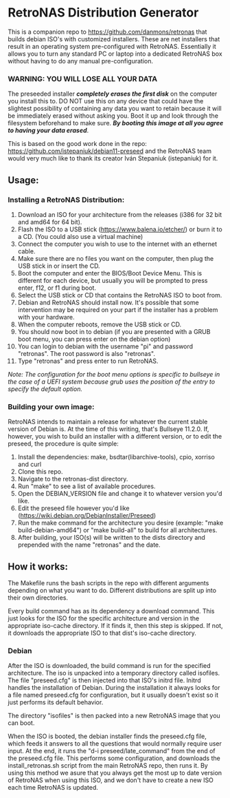 # RetroNAS Distribution Generator
This is a companion repo to https://github.com/danmons/retronas that builds debian ISO's with customized installers. These are net installers that result in an operating system pre-configured with RetroNAS. Essentially it allows you to turn any standard PC or laptop into a dedicated RetroNAS box without having to do any manual pre-configuration.

### WARNING: YOU WILL LOSE ALL YOUR DATA

The preseeded installer ***completely erases the first disk*** on the computer you install this to. DO NOT use this on any device that could have the slightest possibility of containing any data you want to retain because it will be immediately erased without asking you. Boot it up and look through the filesystem beforehand to make sure. ***By booting this image at all you agree to having your data erased***.

This is based on the good work done in the repo: https://github.com/istepaniuk/debian11-preseed and the RetroNAS team would very much like to thank its creator Iván Stepaniuk (istepaniuk) for it.

## Usage:

### Installing a RetroNAS Distribution:
1. Download an ISO for your architecture from the releases (i386 for 32 bit and amd64 for 64 bit).
2. Flash the ISO to a USB stick (https://www.balena.io/etcher/) or burn it to a CD. (You could also use a virtual machine)
3. Connect the computer you wish to use to the internet with an ethernet cable.
4. Make sure there are no files you want on the computer, then plug the USB stick in or insert the CD.
5. Boot the computer and enter the BIOS/Boot Device Menu. This is different for each device, but usually you will be prompted to press enter, f12, or f1 during boot.
6. Select the USB stick or CD that contains the RetroNAS ISO to boot from.
7. Debian and RetroNAS should install now. It's possible that some intervention may be required on your part if the installer has a problem with your hardware.
8. When the computer reboots, remove the USB stick or CD.
9. You should now boot in to debian (if you are presented with a GRUB boot menu, you can press enter on the debian option)
10. You can login to debian with the username "pi" and password "retronas". The root password is also "retronas".
11. Type "retronas" and press enter to run RetroNAS.

*Note: The configuration for the boot menu options is specific to bullseye in the case of a UEFI system because grub uses the position of the entry to specify the default option.*

### Building your own image:
RetroNAS intends to maintain a release for whatever the current stable version of Debian is. At the time of this writing, that's Bullseye 11.2.0. If, however, you wish to build an installer with a different version, or to edit the preseed, the procedure is quite simple:

1. Install the dependencies: make, bsdtar(libarchive-tools), cpio, xorriso and curl
2. Clone this repo.
3. Navigate to the retronas-dist directory.
4. Run "make" to see a list of available procedures.
6. Open the DEBIAN_VERSION file and change it to whatever version you'd like.
7. Edit the preseed file however you'd like (https://wiki.debian.org/DebianInstaller/Preseed)
8. Run the make command for the architecture you desire (example: "make build-debian-amd64") or "make build-all" to build for all architectures.
9. After building, your ISO(s) will be written to the dists directory and prepended with the name "retronas" and the date.

## How it works:

The Makefile runs the bash scripts in the repo with different arguments depending on what you want to do. Different distributions are split up into their own directories.

Every build command has as its dependency a download command. This just looks for the ISO for the specific architecture and version in the appropriate iso-cache directory. If it finds it, then this step is skipped. If not, it downloads the appropriate ISO to that dist's iso-cache directory. 

### Debian

After the ISO is downloaded, the build command is run for the specified architecture. The iso is unpacked into a temporary directory called isofiles. The file "preseed.cfg" is then injected into that ISO's initrd file. Initrd  handles the installation of Debian. During the installation it always looks for a file named preseed.cfg for configuration, but it usually doesn't exist so it just performs its default behavior.

The directory "isofiles" is then packed into a new RetroNAS image that you can boot.

When the ISO is booted, the debian installer finds the preseed.cfg file, which feeds it answers to all the questions that would normally require user input. At the end, it runs the "d-i preseed/late_command" from the end of the preseed.cfg file. This performs some configuration, and downloads the install_retronas.sh script from the main RetroNAS repo, then runs it. By using this method we asure that you always get the most up to date version of RetroNAS when using this ISO,
and we don't have to create a new ISO each time RetroNAS is updated.
